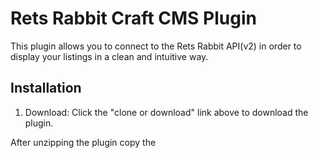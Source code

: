 # Rets Rabbit Craft CMS Plugin

This plugin allows you to connect to the Rets Rabbit API(v2) in order to display your listings in a clean and intuitive way.

## Installation
1. Download: Click the "clone or download" link above to download the plugin.

After unzipping the plugin copy the 
